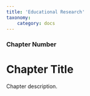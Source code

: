```yaml
---
title: 'Educational Research'
taxonomy:
    category: docs
---
```


### Chapter Number

# Chapter Title

Chapter description.